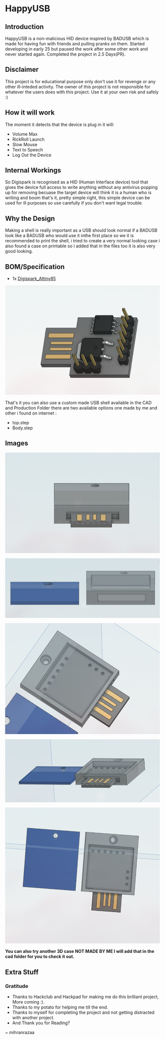 # HappyUSB
## Introduction 

HappyUSB is a non-malicious HID device inspired by BADUSB which is made for having fun with friends and pulling pranks on them. Started developing in early 25 but paused the work after some other work and never started again. Completed the project in 2.5 Days(PR). 

##  Disclaimer
This project is for educational purpose only don't use it for revenge or any other ill-inteded activity. The owner of this project is not responsible for whatever the users does with this project. Use it at your own risk and safely :)

## How it will work 
The moment it detects that the device is plug in it will:

- Volume Max
- RickRoll Launch
- Slow Mouse
- Text to Speech
- Log Out the Device
  
## Internal Workings
So Digispark is recognised as a HID (Human Interface device) tool that gives the device full access to write anything without any antivirus popping up for removing becuase the target device will think it is a human who is writing and boom that's it, pretty simple right, this simple device can be used for ill purposes so use carefully if you don't want legal trouble.

## Why the Design 
Making a shell is really important as a USB should look normal if a BADUSB look like a BADUSB who would use it inthe first place so we it is recommended to print the shell, i tried to create a very normal looking case i also found a case on printable so i added that in the files too it is also very good looking.

## BOM/Specification

- 1x [Digispark_Attiny85](https://www.amazon.in/Robodo-Electronics-ATTINY85V2-Digispark-Development/dp/B07B8SS1VQ/ref=sr_1_1?crid=1T6VZJ9D2P4XS&dib=eyJ2IjoiMSJ9.in1vS338p0_Z-CO2CZNwG09hMKSSUwdeY38edfPlTYgzW4bWAZewl3sKj7ft08IKUk3Jm5O_QjsaW8EV9b7Hh0sq9XS655OnD585np3mp3T_Tk2Sxej1vYe5i9O3ntLmiUd3on5uPcXhUVr8-OAHSGzNoIaP1DQzydRsyTGhiE_wMFcMGGKALWMksqD5usF9YaS1HgMBTlCC_P3hY2VhuGme_-wiEdJNvHtOyYzW37FYkiQCeR1GYwv0_YAtMu-DRzI-F1pI8r6u0-QYDZ8MQRoX7WwIgBoaOYOhYLmNUdc.IJWLIxMS9Dm_b4kmocab3dYmXBib45irXHmCpmBY2Is&dib_tag=se&keywords=digispark+attiny85&qid=1749896121&sprefix=digspark%2Caps%2C254&sr=8-1)


![Screenshot](Assets/20250611214011.png)

That's it you can also use a custom made USB shell available in the CAD and Production Folder there are two available options one made by me and other i found on internet :
- top.step
- Body.step

## Images
![Screenshot](Assets/mycad.jpg)

![Screenshot](Assets/mycad1.jpg)

![Screenshot](Assets/updatedusb.png)

![Screenshot](Assets/combine.png)

![Screenshot](Assets/mycad4.png)

**You can also try another 3D case NOT MADE BY ME I will add that in the cad folder for you to check it out.**

## Extra Stuff

### Gratitude
- Thanks to Hackclub and Hackpad for making me do this brilliant project, More coming :).
- Thanks to my potato for helping me till the end.
- Thanks to myself for completing the project and not getting distracted with another project.
- And Thank you for Reading?

~ mihranrazaa
